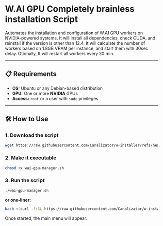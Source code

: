 

# W\.AI GPU Completely brainless installation Script

Automates the installation and configuration of W\.AI GPU workers on NVIDIA-powered systems.
It will install all dependencies, check CUDA, and reinstall if the version is other than 12.4. 
It will calculate the number of workers based on 1.8GB VRAM per instance, and start them with 30sec delay. 
Otionally, It will  restart all workers every 30 min.

---

## 📋 Requirements

* **OS:** Ubuntu or any Debian-based distribution
* **GPU:** One or more **NVIDIA** GPUs
* **Access:** `root` or a user with `sudo` privileges

---

## 🛠️ How to Use

### 1. Download the script

```bash
wget https://raw.githubusercontent.com/Canalizator/w-installer/refs/heads/main/winstall.sh -O wai-gpu-manager.sh
```

### 2. Make it executable

```bash
chmod +x wai-gpu-manager.sh
```

### 3. Run the script

```bash
./wai-gpu-manager.sh
```

**or one-liner:**

```bash
bash <(curl -fsSL https://raw.githubusercontent.com/Canalizator/w-installer/main/winstall.sh)
```

Once started, the main menu will appear.



